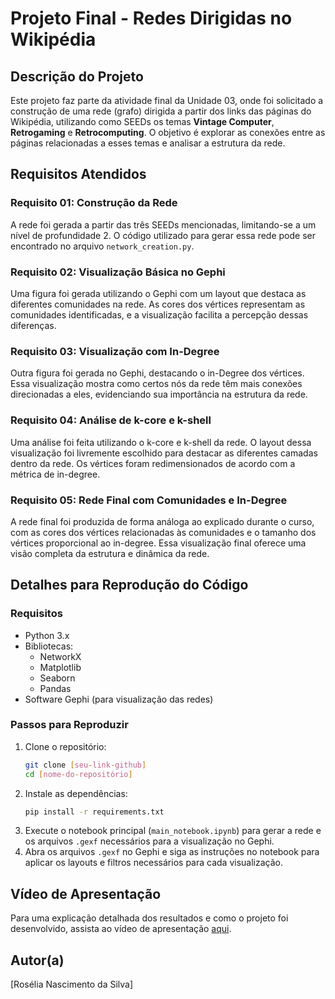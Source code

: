 
# Projeto Final - Redes Dirigidas no Wikipédia

## Descrição do Projeto
Este projeto faz parte da atividade final da Unidade 03, onde foi solicitado a construção de uma rede (grafo) dirigida a partir dos links das páginas do Wikipédia, utilizando como SEEDs os temas **Vintage Computer**, **Retrogaming** e **Retrocomputing**. O objetivo é explorar as conexões entre as páginas relacionadas a esses temas e analisar a estrutura da rede.

## Requisitos Atendidos

### Requisito 01: Construção da Rede
A rede foi gerada a partir das três SEEDs mencionadas, limitando-se a um nível de profundidade 2. O código utilizado para gerar essa rede pode ser encontrado no arquivo `network_creation.py`.

### Requisito 02: Visualização Básica no Gephi
Uma figura foi gerada utilizando o Gephi com um layout que destaca as diferentes comunidades na rede. As cores dos vértices representam as comunidades identificadas, e a visualização facilita a percepção dessas diferenças.

### Requisito 03: Visualização com In-Degree
Outra figura foi gerada no Gephi, destacando o in-Degree dos vértices. Essa visualização mostra como certos nós da rede têm mais conexões direcionadas a eles, evidenciando sua importância na estrutura da rede.

### Requisito 04: Análise de k-core e k-shell
Uma análise foi feita utilizando o k-core e k-shell da rede. O layout dessa visualização foi livremente escolhido para destacar as diferentes camadas dentro da rede. Os vértices foram redimensionados de acordo com a métrica de in-degree.

### Requisito 05: Rede Final com Comunidades e In-Degree
A rede final foi produzida de forma análoga ao explicado durante o curso, com as cores dos vértices relacionadas às comunidades e o tamanho dos vértices proporcional ao in-degree. Essa visualização final oferece uma visão completa da estrutura e dinâmica da rede.

## Detalhes para Reprodução do Código

### Requisitos
- Python 3.x
- Bibliotecas:
  - NetworkX
  - Matplotlib
  - Seaborn
  - Pandas
- Software Gephi (para visualização das redes)

### Passos para Reproduzir
1. Clone o repositório:
   ```bash
   git clone [seu-link-github]
   cd [nome-do-repositório]
   ```
2. Instale as dependências:
   ```bash
   pip install -r requirements.txt
   ```
3. Execute o notebook principal (`main_notebook.ipynb`) para gerar a rede e os arquivos `.gexf` necessários para a visualização no Gephi.
4. Abra os arquivos `.gexf` no Gephi e siga as instruções no notebook para aplicar os layouts e filtros necessários para cada visualização.

## Vídeo de Apresentação
Para uma explicação detalhada dos resultados e como o projeto foi desenvolvido, assista ao vídeo de apresentação [aqui](https://loom.com/your-video-link).

## Autor(a)
[Rosélia Nascimento da Silva]
